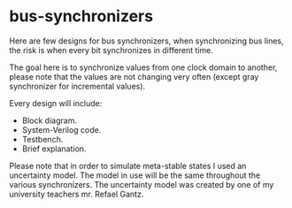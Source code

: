 # bus-synchronizers
Here are few designs for bus synchronizers, when synchronizing bus lines, the risk is when every bit synchronizes in different time.

The goal here is to synchronize values from one clock domain to another, please note that the values are not changing very often (except gray synchronizer for incremental values). 

Every design will include:
* Block diagram.
* System-Verilog code.
* Testbench.
* Brief explanation.

Please note that in order to simulate meta-stable states I used an uncertainty model. The model in use will be the same throughout the various synchronizers. The uncertainty model was created by one of my university teachers mr. Refael Gantz.

